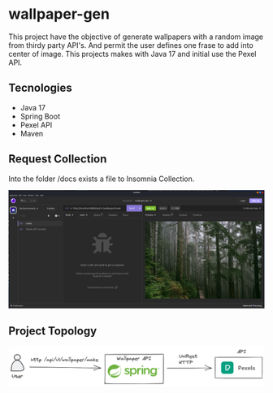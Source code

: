 # wallpaper-gen

This project have the objective of generate wallpapers with a random image from thirdy party API's. And permit the user defines one frase to add into center of image. This projects makes with Java 17 and initial use the Pexel API.

## Tecnologies

- Java 17
- Spring Boot
- Pexel API
- Maven

## Request Collection

Into the folder /docs exists a file to Insomnia Collection.

![Image](./docs/request-example.png)

## Project Topology

![Image](./docs/topology.excalidraw.png)
